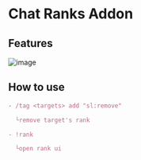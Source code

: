 # Chat Ranks Addon
 
## Features
![image](https://user-images.githubusercontent.com/105429219/176173282-94859ad1-4935-48c7-b2dd-1912db8ead13.png)

## How to use
```js
- /tag <targets> add "sl:remove"

  └remove target's rank

- !rank

  └open rank ui
```
